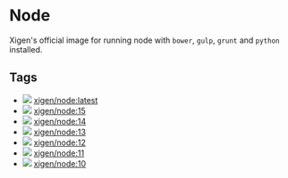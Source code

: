 # Node
Xigen's official image for running node with `bower`, `gulp`, `grunt` and `python` installed.

## Tags
  - [![](https://images.microbadger.com/badges/image/xigen/node:latest.svg)](https://microbadger.com/images/xigen/node:latest) [xigen/node:latest](https://git.xigen.co.uk/docker/node/blob/master/Dockerfile-15)
  - [![](https://images.microbadger.com/badges/image/xigen/node:15.svg)](https://microbadger.com/images/xigen/node:15) [xigen/node:15](https://git.xigen.co.uk/docker/node/blob/master/Dockerfile-15)
  - [![](https://images.microbadger.com/badges/image/xigen/node:14.svg)](https://microbadger.com/images/xigen/node:14) [xigen/node:14](https://git.xigen.co.uk/docker/node/blob/master/Dockerfile-14)
  - [![](https://images.microbadger.com/badges/image/xigen/node:13.svg)](https://microbadger.com/images/xigen/node:13) [xigen/node:13](https://git.xigen.co.uk/docker/node/blob/master/Dockerfile-13)
  - [![](https://images.microbadger.com/badges/image/xigen/node:12.svg)](https://microbadger.com/images/xigen/node:12) [xigen/node:12](https://git.xigen.co.uk/docker/node/blob/master/Dockerfile-12)
  - [![](https://images.microbadger.com/badges/image/xigen/node:11.svg)](https://microbadger.com/images/xigen/node:11) [xigen/node:11](https://git.xigen.co.uk/docker/node/blob/master/Dockerfile-11)
  - [![](https://images.microbadger.com/badges/image/xigen/node:10.svg)](https://microbadger.com/images/xigen/node:10) [xigen/node:10](https://git.xigen.co.uk/docker/node/blob/master/Dockerfile-10)
